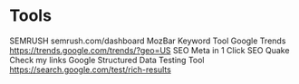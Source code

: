 # Tools

SEMRUSH semrush.com/dashboard 
MozBar
Keyword Tool
Google Trends https://trends.google.com/trends/?geo=US
SEO Meta in 1 Click
SEO Quake
Check my links
Google Structured Data Testing Tool
https://search.google.com/test/rich-results